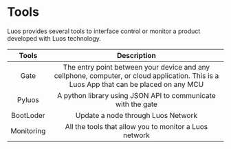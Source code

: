 # Tools

Luos provides several tools to interface control or monitor a product developed with Luos technology.

| Tools | Description |
| :---: | :---: |
| Gate | The entry point between your device and any cellphone, computer, or cloud application. This is a Luos App that can be placed on any MCU |
| Pyluos | A python library using JSON API to communicate with the gate |
| BootLoder | Update a node through Luos Network |
| Monitoring | All the tools that allow you to monitor a Luos network |

